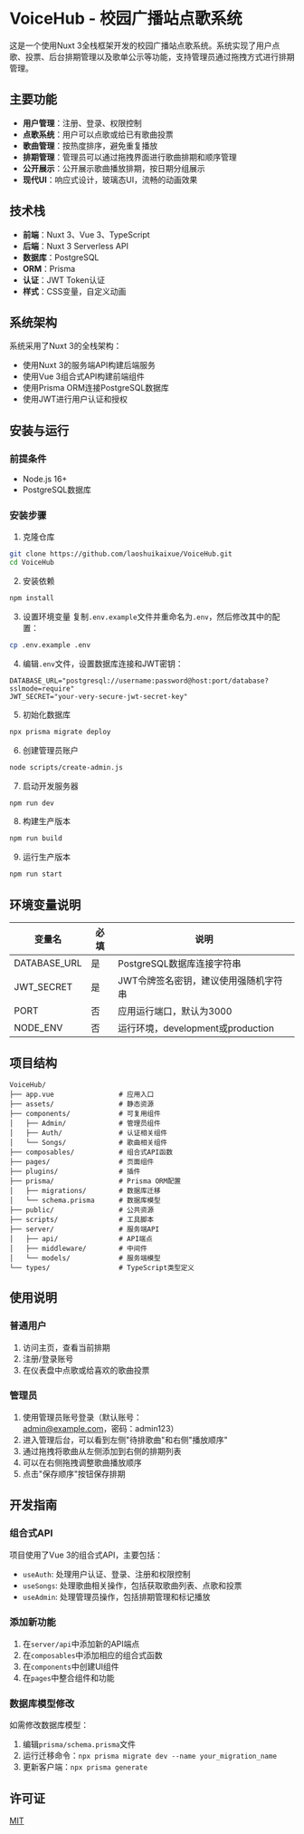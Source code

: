 # VoiceHub - 校园广播站点歌系统

这是一个使用Nuxt 3全栈框架开发的校园广播站点歌系统。系统实现了用户点歌、投票、后台排期管理以及歌单公示等功能，支持管理员通过拖拽方式进行排期管理。

## 主要功能

- **用户管理**：注册、登录、权限控制
- **点歌系统**：用户可以点歌或给已有歌曲投票
- **歌曲管理**：按热度排序，避免重复播放
- **排期管理**：管理员可以通过拖拽界面进行歌曲排期和顺序管理
- **公开展示**：公开展示歌曲播放排期，按日期分组展示
- **现代UI**：响应式设计，玻璃态UI，流畅的动画效果

## 技术栈

- **前端**：Nuxt 3、Vue 3、TypeScript
- **后端**：Nuxt 3 Serverless API
- **数据库**：PostgreSQL
- **ORM**：Prisma
- **认证**：JWT Token认证
- **样式**：CSS变量，自定义动画

## 系统架构

系统采用了Nuxt 3的全栈架构：
- 使用Nuxt 3的服务端API构建后端服务
- 使用Vue 3组合式API构建前端组件
- 使用Prisma ORM连接PostgreSQL数据库
- 使用JWT进行用户认证和授权

## 安装与运行

### 前提条件
- Node.js 16+
- PostgreSQL数据库

### 安装步骤

1. 克隆仓库
```bash
git clone https://github.com/laoshuikaixue/VoiceHub.git
cd VoiceHub
```

2. 安装依赖
```bash
npm install
```

3. 设置环境变量
复制`.env.example`文件并重命名为`.env`，然后修改其中的配置：
```bash
cp .env.example .env
```

4. 编辑`.env`文件，设置数据库连接和JWT密钥：
```
DATABASE_URL="postgresql://username:password@host:port/database?sslmode=require"
JWT_SECRET="your-very-secure-jwt-secret-key"
```

5. 初始化数据库
```bash
npx prisma migrate deploy
```

6. 创建管理员账户
```bash
node scripts/create-admin.js
```

7. 启动开发服务器
```bash
npm run dev
```

8. 构建生产版本
```bash
npm run build
```

9. 运行生产版本
```bash
npm run start
```

## 环境变量说明

| 变量名          | 必填 | 说明                          |
|--------------|----|-----------------------------|
| DATABASE_URL | 是  | PostgreSQL数据库连接字符串          |
| JWT_SECRET   | 是  | JWT令牌签名密钥，建议使用强随机字符串        |
| PORT         | 否  | 应用运行端口，默认为3000              |
| NODE_ENV     | 否  | 运行环境，development或production |

## 项目结构

```
VoiceHub/
├── app.vue                # 应用入口
├── assets/                # 静态资源
├── components/            # 可复用组件
│   ├── Admin/             # 管理员组件
│   ├── Auth/              # 认证相关组件
│   └── Songs/             # 歌曲相关组件
├── composables/           # 组合式API函数
├── pages/                 # 页面组件
├── plugins/               # 插件
├── prisma/                # Prisma ORM配置
│   ├── migrations/        # 数据库迁移
│   └── schema.prisma      # 数据库模型
├── public/                # 公共资源
├── scripts/               # 工具脚本
├── server/                # 服务端API
│   ├── api/               # API端点
│   ├── middleware/        # 中间件
│   └── models/            # 服务端模型
└── types/                 # TypeScript类型定义
```

## 使用说明

### 普通用户
1. 访问主页，查看当前排期
2. 注册/登录账号
3. 在仪表盘中点歌或给喜欢的歌曲投票

### 管理员
1. 使用管理员账号登录（默认账号：admin@example.com，密码：admin123）
2. 进入管理后台，可以看到左侧"待排歌曲"和右侧"播放顺序"
3. 通过拖拽将歌曲从左侧添加到右侧的排期列表
4. 可以在右侧拖拽调整歌曲播放顺序
5. 点击"保存顺序"按钮保存排期

## 开发指南

### 组合式API

项目使用了Vue 3的组合式API，主要包括：

- `useAuth`: 处理用户认证、登录、注册和权限控制
- `useSongs`: 处理歌曲相关操作，包括获取歌曲列表、点歌和投票
- `useAdmin`: 处理管理员操作，包括排期管理和标记播放

### 添加新功能

1. 在`server/api`中添加新的API端点
2. 在`composables`中添加相应的组合式函数
3. 在`components`中创建UI组件
4. 在`pages`中整合组件和功能

### 数据库模型修改

如需修改数据库模型：

1. 编辑`prisma/schema.prisma`文件
2. 运行迁移命令：`npx prisma migrate dev --name your_migration_name`
3. 更新客户端：`npx prisma generate`

## 许可证

[MIT](LICENSE)
